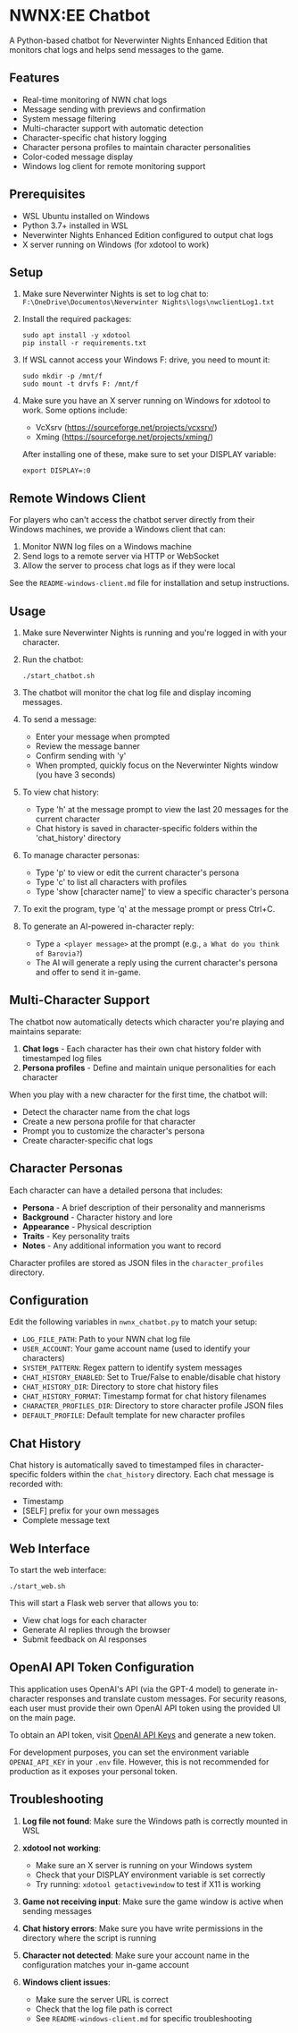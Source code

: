 # NWNX:EE Chatbot

A Python-based chatbot for Neverwinter Nights Enhanced Edition that monitors chat logs and helps send messages to the game.

## Features

- Real-time monitoring of NWN chat logs
- Message sending with previews and confirmation
- System message filtering
- Multi-character support with automatic detection
- Character-specific chat history logging
- Character persona profiles to maintain character personalities
- Color-coded message display
- Windows log client for remote monitoring support

## Prerequisites

- WSL Ubuntu installed on Windows
- Python 3.7+ installed in WSL
- Neverwinter Nights Enhanced Edition configured to output chat logs
- X server running on Windows (for xdotool to work)

## Setup

1. Make sure Neverwinter Nights is set to log chat to: `F:\OneDrive\Documentos\Neverwinter Nights\logs\nwclientLog1.txt`

2. Install the required packages:
   ```
   sudo apt install -y xdotool
   pip install -r requirements.txt
   ```

3. If WSL cannot access your Windows F: drive, you need to mount it:
   ```
   sudo mkdir -p /mnt/f
   sudo mount -t drvfs F: /mnt/f
   ```

4. Make sure you have an X server running on Windows for xdotool to work. 
   Some options include:
   - VcXsrv (https://sourceforge.net/projects/vcxsrv/)
   - Xming (https://sourceforge.net/projects/xming/)
   
   After installing one of these, make sure to set your DISPLAY variable:
   ```
   export DISPLAY=:0
   ```
   
## Remote Windows Client

For players who can't access the chatbot server directly from their Windows machines, we provide a Windows client that can:

1. Monitor NWN log files on a Windows machine
2. Send logs to a remote server via HTTP or WebSocket
3. Allow the server to process chat logs as if they were local

See the `README-windows-client.md` file for installation and setup instructions.

## Usage

1. Make sure Neverwinter Nights is running and you're logged in with your character.

2. Run the chatbot:
   ```
   ./start_chatbot.sh
   ```

3. The chatbot will monitor the chat log file and display incoming messages.

4. To send a message:
   - Enter your message when prompted
   - Review the message banner
   - Confirm sending with 'y'
   - When prompted, quickly focus on the Neverwinter Nights window (you have 3 seconds)

5. To view chat history:
   - Type 'h' at the message prompt to view the last 20 messages for the current character
   - Chat history is saved in character-specific folders within the 'chat_history' directory

6. To manage character personas:
   - Type 'p' to view or edit the current character's persona
   - Type 'c' to list all characters with profiles
   - Type 'show [character name]' to view a specific character's persona

7. To exit the program, type 'q' at the message prompt or press Ctrl+C.

8. To generate an AI-powered in-character reply:
   - Type `a <player message>` at the prompt (e.g., `a What do you think of Barovia?`)
   - The AI will generate a reply using the current character's persona and offer to send it in-game.

## Multi-Character Support

The chatbot now automatically detects which character you're playing and maintains separate:

1. **Chat logs** - Each character has their own chat history folder with timestamped log files
2. **Persona profiles** - Define and maintain unique personalities for each character

When you play with a new character for the first time, the chatbot will:
- Detect the character name from the chat logs
- Create a new persona profile for that character
- Prompt you to customize the character's persona
- Create character-specific chat logs

## Character Personas

Each character can have a detailed persona that includes:

- **Persona** - A brief description of their personality and mannerisms
- **Background** - Character history and lore
- **Appearance** - Physical description
- **Traits** - Key personality traits
- **Notes** - Any additional information you want to record

Character profiles are stored as JSON files in the `character_profiles` directory.

## Configuration

Edit the following variables in `nwnx_chatbot.py` to match your setup:

- `LOG_FILE_PATH`: Path to your NWN chat log file
- `USER_ACCOUNT`: Your game account name (used to identify your characters)
- `SYSTEM_PATTERN`: Regex pattern to identify system messages
- `CHAT_HISTORY_ENABLED`: Set to True/False to enable/disable chat history
- `CHAT_HISTORY_DIR`: Directory to store chat history files
- `CHAT_HISTORY_FORMAT`: Timestamp format for chat history filenames
- `CHARACTER_PROFILES_DIR`: Directory to store character profile JSON files
- `DEFAULT_PROFILE`: Default template for new character profiles

## Chat History

Chat history is automatically saved to timestamped files in character-specific folders within the `chat_history` directory. Each chat message is recorded with:

- Timestamp
- [SELF] prefix for your own messages
- Complete message text

## Web Interface

To start the web interface:

```
./start_web.sh
```

This will start a Flask web server that allows you to:
- View chat logs for each character
- Generate AI replies through the browser
- Submit feedback on AI responses 

## OpenAI API Token Configuration

This application uses OpenAI's API (via the GPT-4 model) to generate in-character responses and translate custom messages. For security reasons, each user must provide their own OpenAI API token using the provided UI on the main page.

To obtain an API token, visit [OpenAI API Keys](https://platform.openai.com/account/api-keys) and generate a new token.

For development purposes, you can set the environment variable `OPENAI_API_KEY` in your `.env` file. However, this is not recommended for production as it exposes your personal token.

## Troubleshooting

1. **Log file not found**: Make sure the Windows path is correctly mounted in WSL

2. **xdotool not working**: 
   - Make sure an X server is running on your Windows system
   - Check that your DISPLAY environment variable is set correctly
   - Try running: `xdotool getactivewindow` to test if X11 is working

3. **Game not receiving input**: Make sure the game window is active when sending messages

4. **Chat history errors**: Make sure you have write permissions in the directory where the script is running

5. **Character not detected**: Make sure your account name in the configuration matches your in-game account 

6. **Windows client issues**:
   - Make sure the server URL is correct
   - Check that the log file path is correct
   - See `README-windows-client.md` for specific troubleshooting 